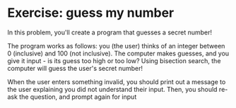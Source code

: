 # Exercise: guess my number
In this problem, you'll create a program that guesses a secret number!

The program works as follows: you (the user) thinks of an integer between 0 (inclusive) and 100 (not inclusive). The computer makes guesses, and you give it input - is its guess too high or too low? Using bisection search, the computer will guess the user's secret number!

When the user enters something invalid, you should print out a message to the user explaining you did not understand their input. Then, you should re-ask the question, and prompt again for input